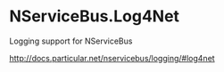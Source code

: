 NServiceBus.Log4Net
======================

Logging support for NServiceBus

http://docs.particular.net/nservicebus/logging/#log4net